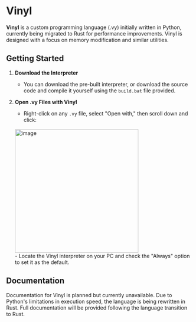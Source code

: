 # Vinyl

**Vinyl** is a custom programming language (.vy) initially written in Python, currently being migrated to Rust for performance improvements. Vinyl is designed with a focus on memory modification and similar utilities.

## Getting Started

1. **Download the Interpreter**  
   - You can download the pre-built interpreter, or download the source code and compile it yourself using the `build.bat` file provided.

2. **Open .vy Files with Vinyl**  
   - Right-click on any `.vy` file, select "Open with," then scroll down and click:
   <br>
   <img width="334" alt="image" src="https://github.com/user-attachments/assets/1275bfbb-cd54-4eed-8d94-0800d3af45fc">
   <br>
   - Locate the Vinyl interpreter on your PC and check the "Always" option to set it as the default.

## Documentation

Documentation for Vinyl is planned but currently unavailable. Due to Python's limitations in execution speed, the language is being rewritten in Rust. Full documentation will be provided following the language transition to Rust.
